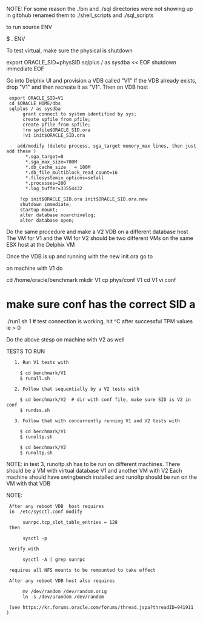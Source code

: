 
NOTE:
      For some reason the ./bin and ./sql directories were not
      showing up in gitbhub
      renamed them to ./shell_scripts and ./sql_scripts
      

to run
source ENV

   $ . ENV

To test virtual, make sure the physical is shutdown 

  export ORACLE_SID=physSID
  sqlplus / as sysdba << EOF
  shutdown immediate
EOF

Go into Delphix UI and provision a VDB called "V1"
If the  VDB already exists, drop "V1" and then recreate it as "V1". 
Then on VDB host
         
     export ORACLE_SID=V1
     cd $ORACLE_HOME/dbs
     sqlplus / as sysdba
          grant connect to system identified by sys;
          create spfile from pfile;
          create pfile from spfile;
          !rm spfile$ORACLE_SID.ora
          !vi init$ORACLE_SID.ora 

        add/modify (delete process, sga_target memory_max lines, then just add these )
           *.sga_target=0
           *.sga_max_size=700M
           *.db_cache_size   = 100M
           *.db_file_multiblock_read_count=16
           *.filesystemio_options=setall
           *.processes=200
           *.log_buffer=33554432

         !cp init$ORACLE_SID.ora init$ORACLE_SID.ora.new
         shutdown immediate;
         startup mount;
         alter database noarchivelog;
         alter database open;

Do the same procedure and make a V2 VDB on a different database host
The VM for V1 and the VM for V2 should be two different VMs
on the same ESX host at the Delphix VM

Once the VDB is up and running with the new init.ora go to

on machine  with V1 do

   cd  /home/oracle/benchmark
   mkdir V1 
   cp phys/conf V1
   cd V1
   vi  conf
   # make sure conf has the correct SID a
   ./run1.sh 1  # test connection is working, hit ^C after successful TPM values ie > 0

Do the above stesp on machine with V2 as well
  

   TESTS TO RUN

       1. Run V1 tests with 
 
         $ cd benchmark/V1  
         $ runall.sh
   
       2. Follow that sequentially by a V2 tests with

         $ cd benchmark/V2  # dir with conf file, make sure SID is V2 in conf
         $ rundss.sh
   
       3. Follow that with concurrently running V1 and V2 tests with
   
         $ cd benchmark/V1  
         $ runoltp.sh

         $ cd benchmark/V2  
         $ runoltp.sh
   NOTE: in test 3, runoltp.sh has to be run on different machines. 
   There should be a VM with virtual database V1 and another VM with V2
   Each machine should have swingbench installed and runoltp should be
   run on the VM with that VDB


NOTE:

     After any reboot VDB  host requires 
     in  /etc/sysctl.conf modify

          sunrpc.tcp_slot_table_entries = 128
     then  

          sysctl -p

     Verify with

          sysctl -A | grep sunrpc

     requires all NFS mounts to be remounted to take effect

     After any reboot VDB host also requires

          mv /dev/random /dev/random.orig
          ln -s /dev/urandom /dev/random

     (see https://kr.forums.oracle.com/forums/thread.jspa?threadID=941911  )


